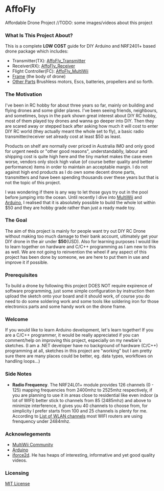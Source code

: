 # AffoFly
Affordable Drone Project
//TODO: some images/videos about this project
### What Is This Project About?
This is a complete **LOW COST** guide for DIY Arduino and NRF2401+ based drone package which includes: 
- Transmitter(TX): [AffoFly_Transmitter](/AffoFly_Transmitter)
- Receiver(RX): [AffoFly_Receiver](/AffoFly_Receiver)
- Flight Controller(FC): [AffoFly_MultiWii](/AffoFly_MultiWii)
- [Frame](/frame) (the body of drone) 
- [Other Parts](/other-parts) Brushless motors, Escs, batteries, propellers and so forth.

### The Motivation
I've been in RC hobby for about three years so far, mainly on building and flying drones and some glider planes. I've been seeing friends, neighbours, and sometimes, boys in the park shown great interest about DIY RC hobby, most of them played toy drones and wanna go deeper into DIY. Then they are scared away or stepped back after asking how much it will cost to enter DIY RC world (they actually meant the whole set to fly), a basic radio transmitter/receiver set already cost at least $50 as least. 

Products on shelf are normally over priced in Australia IMO and only good for urgent needs or "other good reasons", understandablly, labour and shipping cost is quite high here and the tiny market makes the case even worse, vendors only stock high value (of course better quality and better performance) items in order to maintain an acceptable margin. I do not against high end products as I do own some decent drone parts, transmitters and have been spending thousands over these years but that is not the topic of this project.

I was wondering if there is any way to let those guys try out in the pool before jumping into the ocean. Until recently I dive into [MultiWii](https://github.com/multiwii) and [Arduino](https://www.arduino.cc), I realised that it is absolutely possible to build the whole lot within $50 and they are hobby grade rather than just a ready made toy.

### The Goal
The aim of this project is mainly for people want try out DIY RC Drone without making too much damage to their bank account, ultimately get your DIY drone in the air under **$50**(USD). Also for learning purposes I would like to learn together on hardware and C/C++ programming as I am new to this as well. We are not going to reinvention the wheel if any aspect of this project has been done by someone, we are here to put them in use and improve it if possible.

### Prerequisites
To build a drone by following this project DOES NOT require expirence of software programming, just some simple configuration by instruction then upload the sketch onto your board and it should work, of course you do need to do some soldering work and some tools like soldering iron for those electronics parts and some handy work on the drone frame. 

### Welcome
If you would like to learn Arduino development, let's learn together! If you are a C/C++ programmer, it would be really appreciated if you can comment/help on improving this project, especially on my newbie's sketches. (I am a .NET developer have no background of hardware (C/C++) programming at all, sketches in this project are "working" but I am pretty sure there are many places could be better, eg. data types, workflows on handling loops...)

### Side Notes
 - **Radio Frequency**. The NRF24L01+ module provides 126 channels (0 - 125) mapping frequencies from 2400mhz to 2525mhz respectively, if you are planning to use it in areas close to residential like even indoor (a lot of WIFI) better stick to channels from 85 (2485mhz) and above to minimize interference, it gives you 40 channels to choose from, for simplicity I prefer starts from 100 and 25 channels is plenty for me. According to [List of WLAN channels](https://en.wikipedia.org/wiki/List_of_WLAN_channels) most WIFI routers are using frenquency under 2484mhz.

### Acknowlegements
- [MultiWii Community](http://www.multiwii.com)
- [Arduino](https://www.arduino.cc)
- [iforce2d](https://www.youtube.com/channel/UCTXOorupCLqqQifs2jbz7rQ). He has heaps of interesting, informative and yet good quality videos.

### Licensing
[MIT License](/LICENSE)

